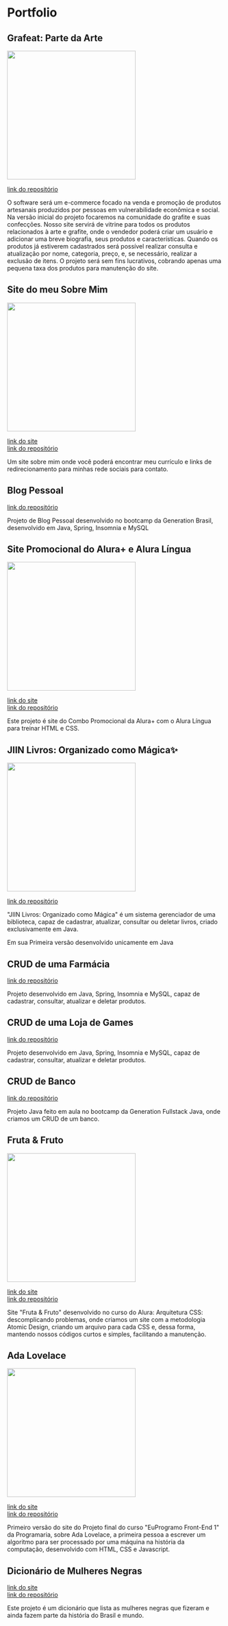# Portfolio

<h2>Grafeat: Parte da Arte</h2> 

<img height="300px" src="https://user-images.githubusercontent.com/123910027/229313605-1378ceee-0a6a-4953-ac96-1fbbc5b9ec85.jpeg">

<a href="https://github.com/SammyLexa/projetoIntegrador-grafeat">link do repositório</a>
<p>O software será um e-commerce focado na venda e promoção de produtos artesanais produzidos por pessoas em vulnerabilidade econômica e social. Na versão inicial do projeto focaremos na comunidade do grafite e suas confecções. Nosso site servirá de vitrine para todos os produtos relacionados à arte e grafite, onde o vendedor poderá criar um usuário e adicionar uma breve biografia, seus produtos e características. Quando os produtos já estiverem cadastrados será possível realizar consulta e atualização por nome, categoria, preço, e, se necessário, realizar a exclusão de itens. O projeto será sem fins lucrativos, cobrando apenas uma pequena taxa dos produtos para manutenção do site.</p>

<h2>Site do meu Sobre Mim</h2>

<img height="300px" src="https://user-images.githubusercontent.com/123910027/229313713-9a6f9343-992d-440b-a8a7-b7aae5a0989f.jpg">

<a href="https://portfolio-samantha-sammylexa.vercel.app/index.html">link do site</a></br>
<a href="https://github.com/SammyLexa/Site-sobre-mim">link do repositório</a>
<p>Um site sobre mim onde você poderá encontrar meu currículo e links de redirecionamento para minhas rede sociais para contato.</p>

<h2>Blog Pessoal</h2>

<a href="https://github.com/SammyLexa/Blog-Pessoal">link do repositório</a>
<p>Projeto de Blog Pessoal desenvolvido no bootcamp da Generation Brasil, desenvolvido em Java, Spring, Insomnia e MySQL</p>

<h2>Site Promocional do Alura+ e Alura Língua</h2>

<img height="300px" src="https://user-images.githubusercontent.com/123910027/229313810-f17c6a78-6a78-41f3-84e7-c099fec35aca.png">

<a href="https://alura-plus-alura-lingua-git-main-sammylexa.vercel.app/">link do site</a></br>
<a href="https://github.com/SammyLexa/AluraPlus-AluraLingua">link do repositório</a>
<p>Este projeto é site do Combo Promocional da Alura+ com o Alura Língua para treinar HTML e CSS.</p>

<h2>JIIN Livros: Organizado como Mágica✨</h2>

<img height="300px" src="https://user-images.githubusercontent.com/123910027/229314047-e5b612ae-5a3c-416f-8bcf-aef9f5837d92.png">

<a href="https://github.com/SammyLexa/projetoJava-JiinLivros">link do repositório</a>
<p>"JIIN Livros: Organizado como Mágica" é um sistema gerenciador de uma biblioteca, capaz de cadastrar, atualizar, consultar ou deletar livros, criado exclusivamente em Java.</p>
<p>Em sua Primeira versão desenvolvido unicamente em Java</p>

<h2>CRUD de uma Farmácia</h2>
<a href="https://github.com/SammyLexa/CRUD-Farmacia">link do repositório</a>
<p>Projeto desenvolvido em Java, Spring, Insomnia e MySQL, capaz de cadastrar, consultar, atualizar e deletar produtos.</p>

<h2>CRUD de uma Loja de Games</h2>
<a href="https://github.com/SammyLexa/CRUD-Loja-de-Games">link do repositório</a>
<p>Projeto desenvolvido em Java, Spring, Insomnia e MySQL, capaz de cadastrar, consultar, atualizar e deletar produtos.</p>

<h2>CRUD de Banco</h2>
<a href="https://github.com/SammyLexa/ContaBancaria">link do repositório</a>
<p>Projeto Java feito em aula no bootcamp da Generation Fullstack Java, onde criamos um CRUD de um banco.</P>

<h2>Fruta & Fruto</h2>

<img height="300px" src="https://user-images.githubusercontent.com/123910027/229313985-9ef2e19e-1e14-4f46-88db-26e0d498436c.jpg">

<a href="https://fruta-fruto-samantha-sammylexa.vercel.app/">link do site</a></br>
<a href="https://github.com/SammyLexa/Alura_Arquitetura_CSS_Fruta-Fruto">link do repositório</a>
<p>Site "Fruta & Fruto" desenvolvido no curso do Alura: Arquitetura CSS: descomplicando problemas, onde criamos um site com a metodologia Atomic Design, criando um arquivo para cada CSS e, dessa forma, mantendo nossos códigos curtos e simples, facilitando a manutenção.</p>

<h2>Ada Lovelace</h2>

<img height="300px" src="https://user-images.githubusercontent.com/123910027/229314021-8f9aea8e-7030-4427-bcc9-64aec48525aa.png">

<a href="https://ada-lovelace-samantha-sammylexa.vercel.app/">link do site</a></br>
<a href="https://github.com/SammyLexa/Ada-Lovelace">link do repositório</a>
<p>Primeiro versão do site do Projeto final do curso "EuProgramo Front-End 1" da Programaria, sobre Ada Lovelace, a primeira pessoa a escrever um algoritmo para ser processado por uma máquina na história da computação, desenvolvido com HTML, CSS e Javascript.</p>

<h2>Dicionário de Mulheres Negras</h2>
<a href="https://dicionario-samantha-sammylexa.vercel.app/">link do site</a></br>
<a href="https://github.com/SammyLexa/Dicionario">link do repositório</a>
<p>Este projeto é um dicionário que lista as mulheres negras que fizeram e ainda fazem parte da história do Brasil e mundo.</p>


